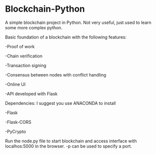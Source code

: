 # Blockchain-Python
A simple blockchain project in Python. Not very useful, just used to learn some more complex python.

Basic foundation of a blockchain with the following features:

-Proof of work

-Chain verification

-Transaction signing

-Consensus between nodes with conflict handling

-Online UI

-API developed with Flask

Dependencies: I suggest you use ANACONDA to install

-Flask

-Flask-CORS

-PyCrypto

Run the node.py file to start blockchain and access interface with localhos:5000 in the browser. -p can be used to specify a port.